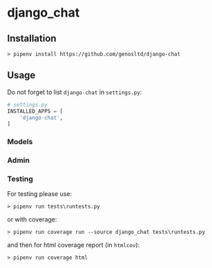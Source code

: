 # django_chat

## Installation

~~~
> pipenv install https://github.com/genosltd/django-chat
~~~

## Usage

Do not forget to list `django-chat` in `settings.py`:

~~~python
# settings.py
INSTALLED_APPS = [
    'django-chat',
]
~~~

### Models

### Admin


### Testing

For testing please use:

~~~
> pipenv run tests\runtests.py
~~~

or with coverage:

~~~
> pipenv run coverage run --source django_chat tests\runtests.py
~~~

and then for html coverage report (in `htmlcov`):

~~~
> pipenv run coverage html
~~~

